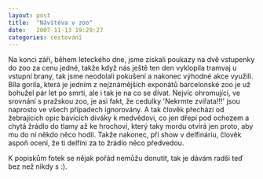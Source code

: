 ```yaml
---
layout: post
title:  "Návštěva v zoo"
date:   2007-11-13 19:29:27
categories: cestování
---
```


Na konci září, během leteckého dne, jsme získali poukazy na dvě vstupenky do zoo za cenu jedné, takže když nás ještě ten den vyklopila tramvaj u vstupní brany, tak jsme neodolali pokušení a nakonec výhodné akce využili. Bíla gorila, která je jedním z nejznámějších exponátů barcelonské zoo je už bohužel pár let po smrti, ale i tak je na co se dívat. Nejvíc ohromující, ve srovnání s pražskou zoo, je asi fakt, že cedulky 'Nekrmte zvířata!!!' jsou naprosto ve všech případech ignorovány. A tak člověk přechází od žebrajících opic bavících diváky k medvědovi, co jen dřepí pod ochozem a chytá žrádlo do tlamy až ke hrochovi, který taky mordu otvírá jen proto, aby mu do ní někdo něco hodil. Takže nakonec, při show v delfináriu, člověk aspoň ocení, že ti delfíni za to žrádlo něco předvedou.

K popiskům fotek se nějak pořád nemůžu donutit, tak je dávám radši teď bez než nikdy s :).